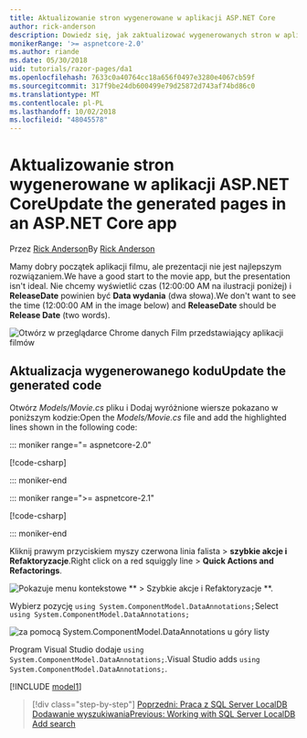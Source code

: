 ```yaml
---
title: Aktualizowanie stron wygenerowane w aplikacji ASP.NET Core
author: rick-anderson
description: Dowiedz się, jak zaktualizować wygenerowanych stron w aplikacji ASP.NET Core.
monikerRange: '>= aspnetcore-2.0'
ms.author: riande
ms.date: 05/30/2018
uid: tutorials/razor-pages/da1
ms.openlocfilehash: 7633c0a40764cc18a656f0497e3280e4067cb59f
ms.sourcegitcommit: 317f9be24db600499e79d25872d743af74bd86c0
ms.translationtype: MT
ms.contentlocale: pl-PL
ms.lasthandoff: 10/02/2018
ms.locfileid: "48045578"
---
```

# <a name="update-the-generated-pages-in-an-aspnet-core-app"></a><span data-ttu-id="a5b87-103">Aktualizowanie stron wygenerowane w aplikacji ASP.NET Core</span><span class="sxs-lookup"><span data-stu-id="a5b87-103">Update the generated pages in an ASP.NET Core app</span></span>

<span data-ttu-id="a5b87-104">Przez [Rick Anderson](https://twitter.com/RickAndMSFT)</span><span class="sxs-lookup"><span data-stu-id="a5b87-104">By [Rick Anderson](https://twitter.com/RickAndMSFT)</span></span>

<span data-ttu-id="a5b87-105">Mamy dobry początek aplikacji filmu, ale prezentacji nie jest najlepszym rozwiązaniem.</span><span class="sxs-lookup"><span data-stu-id="a5b87-105">We have a good start to the movie app, but the presentation isn't ideal.</span></span> <span data-ttu-id="a5b87-106">Nie chcemy wyświetlić czas (12:00:00 AM na ilustracji poniżej) i **ReleaseDate** powinien być **Data wydania** (dwa słowa).</span><span class="sxs-lookup"><span data-stu-id="a5b87-106">We don't want to see the time (12:00:00 AM in the image below) and **ReleaseDate** should be **Release Date** (two words).</span></span>

![Otwórz w przeglądarce Chrome danych Film przedstawiający aplikacji filmów](sql/_static/m55.png)

## <a name="update-the-generated-code"></a><span data-ttu-id="a5b87-108">Aktualizacja wygenerowanego kodu</span><span class="sxs-lookup"><span data-stu-id="a5b87-108">Update the generated code</span></span>

<span data-ttu-id="a5b87-109">Otwórz *Models/Movie.cs* pliku i Dodaj wyróżnione wiersze pokazano w poniższym kodzie:</span><span class="sxs-lookup"><span data-stu-id="a5b87-109">Open the *Models/Movie.cs* file and add the highlighted lines shown in the following code:</span></span>

::: moniker range="= aspnetcore-2.0"

[!code-csharp[](~/tutorials/razor-pages/razor-pages-start/sample/RazorPagesMovie/Models/MovieDate.cs?name=snippet_1&highlight=10-11)]

::: moniker-end

::: moniker range=">= aspnetcore-2.1"

[!code-csharp[](~/tutorials/razor-pages/razor-pages-start/sample/RazorPagesMovie21/Models/MovieDate.cs?name=snippet_1&highlight=10-11,15)]

::: moniker-end

<span data-ttu-id="a5b87-110">Kliknij prawym przyciskiem myszy czerwona linia falista > **szybkie akcje i Refaktoryzacje**.</span><span class="sxs-lookup"><span data-stu-id="a5b87-110">Right click on a red squiggly line > **Quick Actions and Refactorings**.</span></span>

  ![Pokazuje menu kontekstowe \*\* > Szybkie akcje i Refaktoryzacje \*\*.](da1/qa.png)

<span data-ttu-id="a5b87-112">Wybierz pozycję `using System.ComponentModel.DataAnnotations;`</span><span class="sxs-lookup"><span data-stu-id="a5b87-112">Select `using System.ComponentModel.DataAnnotations;`</span></span>

  ![za pomocą System.ComponentModel.DataAnnotations u góry listy](da1/da.png)

  <span data-ttu-id="a5b87-114">Program Visual Studio dodaje `using System.ComponentModel.DataAnnotations;`.</span><span class="sxs-lookup"><span data-stu-id="a5b87-114">Visual Studio adds `using System.ComponentModel.DataAnnotations;`.</span></span>

[!INCLUDE [model1](~/includes/RP/da2.md)]

> [!div class="step-by-step"]
> <span data-ttu-id="a5b87-115">[Poprzedni: Praca z SQL Server LocalDB](xref:tutorials/razor-pages/sql)
> [Dodawanie wyszukiwania](xref:tutorials/razor-pages/search)</span><span class="sxs-lookup"><span data-stu-id="a5b87-115">[Previous: Working with SQL Server LocalDB](xref:tutorials/razor-pages/sql)
[Add search](xref:tutorials/razor-pages/search)</span></span>
